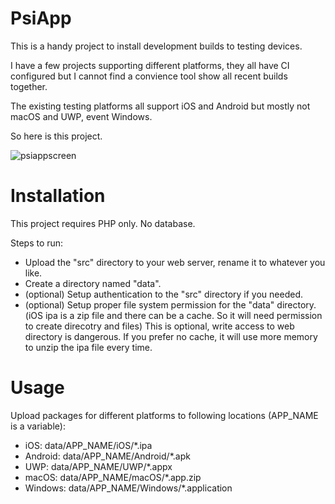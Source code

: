 # PsiApp
This is a handy project to install development builds to testing devices.

I have a few projects supporting different platforms, they all have CI configured but I cannot find a convience tool show all recent builds together.

The existing testing platforms all support iOS and Android but mostly not macOS and UWP, event Windows.

So here is this project.

![psiappscreen](https://cloud.githubusercontent.com/assets/380248/18430046/5eec29e4-7909-11e6-9c57-ee7ba371aec7.png)

# Installation
This project requires PHP only. No database.

Steps to run:

* Upload the "src" directory to your web server, rename it to whatever you like.
* Create a directory named "data".
* (optional) Setup authentication to the "src" directory if you needed.
* (optional) Setup proper file system permission for the "data" directory. 
  (iOS ipa is a zip file and there can be a cache. So it will need permission to create direcotry and files)
  This is optional, write access to web directory is dangerous. If you prefer no cache, it will use more memory to unzip the ipa file every time.
  
# Usage
Upload packages for different platforms to following locations (APP_NAME is a variable):
* iOS: data/APP_NAME/iOS/*.ipa
* Android: data/APP_NAME/Android/*.apk
* UWP: data/APP_NAME/UWP/*.appx
* macOS: data/APP_NAME/macOS/*.app.zip
* Windows: data/APP_NAME/Windows/*.application

